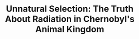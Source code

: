 ---
title:  "Unnatural Selection: The Truth About Radiation in Chernobyl's Animal Kingdom"
category: ['flora']
excerpt: "What mutated creatures are really roaming the radioactive forests of Chernobyl?"
description: "We often think about Chernobyl from a human perspective, but it's impact stretches much farther than that. People tend to acquire fanciful ideas about radiation, and the mutations of affected animals. In my project, I wanted to explore the truth behind radiation's affect on wildlife, and what mutations really look like here. I doing so, I hope the reader is able to view Chernobyl's influence from an entirely novel standpoint."
header: 
    overlay_image: assets/images/rubinstein.jpg
    teaser: assets/images/rubinstein.jpg
contributors:
    - name: Josh Rubinstein
      bio: "Josh is currently a sophomore at Swarthmore College studying Psychology and Biology. He also enjoys diverse literature courses, and hopes to take more courses like Russian Literature 043 in the future."
embed:
    - type: arcgis
      id: 0f1be760f0944db7bf312f1edc1497dd
      url: https://storymaps.arcgis.com/stories/0f1be760f0944db7bf312f1edc1497dd/preview
---